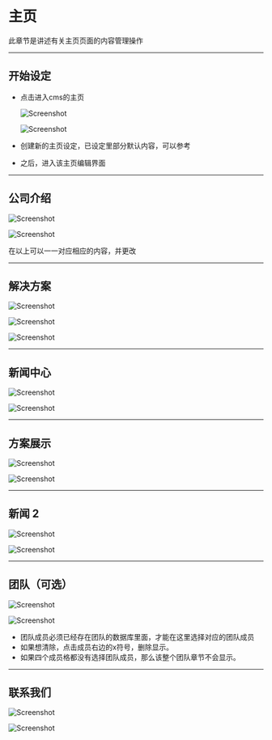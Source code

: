# 主页

此章节是讲述有关主页页面的内容管理操作

---

## 开始设定

* 点击进入cms的主页

  ![Screenshot](img/home0_1.png)

  ![Screenshot](img/home0_3.png)

* 创建新的主页设定，已设定里部分默认内容，可以参考
* 之后，进入该主页编辑界面

----

## 公司介绍

![Screenshot](img/home1.png)

![Screenshot](img/home_about.png)

在以上可以一一对应相应的内容，并更改

----

## 解决方案

![Screenshot](img/home_service.png)

![Screenshot](img/home_service_0.png)

![Screenshot](img/home_service_1.png)

----

## 新闻中心

![Screenshot](img/home3.png)

![Screenshot](img/home_news_1.png)

----

## 方案展示

![Screenshot](img/home4.png)

![Screenshot](img/home_cases.png)

---

## 新闻 2

![Screenshot](img/home_news2.png)

![Screenshot](img/home_news2_1.png)

----

## 团队（可选）

![Screenshot](img/home_team0.png)

![Screenshot](img/home_team1.png)

* 团队成员必须已经存在团队的数据库里面，才能在这里选择对应的团队成员
* 如果想清除，点击成员右边的x符号，删除显示。
* 如果四个成员格都没有选择团队成员，那么该整个团队章节不会显示。

----

## 联系我们

![Screenshot](img/home_contact.png)

![Screenshot](img/home_contact2.png)